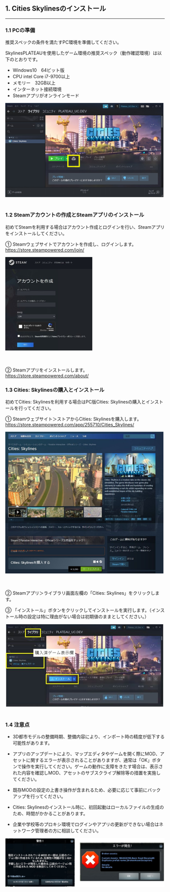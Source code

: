 ## 1. Cities Skylinesのインストール

------

### 1.1 PCの準備

推奨スペックの条件を満たすPC環境を準備してください。

SkylinesPLATEAUを使用したゲーム環境の推奨スペック（動作確認環境）は以下のとおりです。

- Windows10　64ビット版
- CPU intel Core i7-9700以上　 
- メモリー　32GB以上
- インターネット接続環境
- Steamアプリがオンラインモード

<!-- Steamアプリ画面 -->
<img src="../resources/userMan/1-1-1.jpg" style="width:500px" />

<br>
<br>

### 1.2 Steamアカウントの作成とSteamアプリのインストール

初めてSteamを利用する場合はアカウント作成とログインを行い、Steamアプリをインストールしてください。

① Steamウェブサイトでアカウントを作成し、ログインします。 https://store.steampowered.com/join/
<!--
<br>
アカウント作成画面<br> -->
<img src="../resources/userMan/1-1-2.jpg" style="zoom:100%;" />
<br>
<br>
<br>

② Steamアプリをインストールします。
https://store.steampowered.com/about/





### 1.3 Cities: Skylinesの購入とインストール

初めてCities: Skylinesを利用する場合はPC版Cities: Skylinesの購入とインストールを行ってください。

① Steamウェブサイト＞ストアからCities: Skylinesを購入します。
　　https://store.steampowered.com/app/255710/Cities_Skylines/
<!--
Steamウェブサイト、購入画面<br> -->
<img src="../resources/userMan/1-1-3-1.jpg" style="width:500px" />

<br>
<br>
<br>

② Steamアプリ＞ライブラリ画面左欄の「Cities: Skylines」をクリックします。

③ 「インストール」ボタンをクリックしてインストールを実行します。（インストール時の設定は特に理由がない場合は初期値のままとしてください。）

<!--
Steamアプリ（ライブラリ）画面、インストールボタン<br>  -->
<img src="../resources/userMan/1-1-3-2.jpg" style="width:500px" />

<br>
<br>

### 1.4 注意点

- 3D都市モデルの整備時期、整備内容により、インポート時の精度が低下する可能性があります。

- アプリのアップデートにより、マップエディタやゲームを開く際にMOD、アセットに関するエラーが表示されることがありますが、通常は「OK」ボタンで操作を実行してください。ゲームの動作に支障をきたす場合は、表示された内容を確認しMOD、アセットのサブスクライブ解除等の措置を実施してください。

- 既存MODの設定の上書き操作が含まれるため、必要に応じて事前にバックアップを行ってください。

- Cities: Skylinesのインストール時に、初回起動はローカルファイルの生成のため、時間がかかることがあります。

- 企業や学校等のプロキシ環境でログインやアプリの更新ができない場合はネットワーク管理者の方に相談してください。

<!--
エラー表示例<br>  -->
<img src="../resources/userMan/1-1-4-1.jpg" style="zoom: 100%;" />

<br>
<br>
